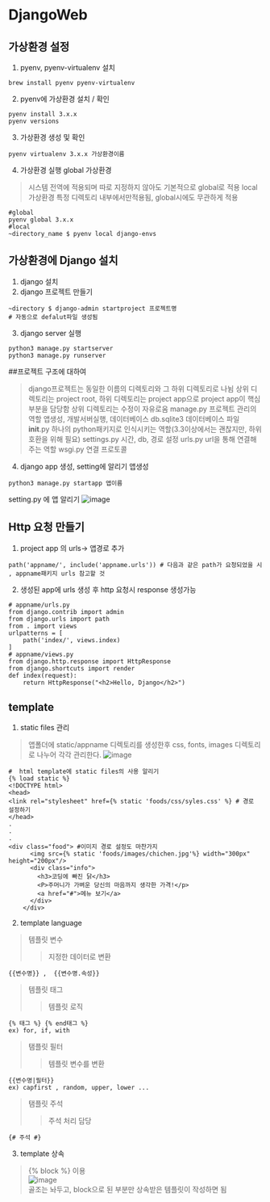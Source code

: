 # DjangoWeb
## 가상환경 설정
1. pyenv, pyenv-virtualenv 설치
```
brew install pyenv pyenv-virtualenv
```
2. pyenv에 가상환경 설치 / 확인
```
pyenv install 3.x.x 
pyenv versions
```
3. 가상환경 생성 및 확인
```
pyenv virtualenv 3.x.x 가상환경이름
```
4. 가상환경 실행
global 가상환경
>시스템 전역에 적용되며 따로 지정하지 않아도 기본적으로 global로 적용
local 가상환경
>특정 디렉토리 내부에서만적용됨, global시에도 무관하게 적용
```
#global
pyenv global 3.x.x
#local
~directory_name $ pyenv local django-envs 
```

## 가상환경에 Django 설치
1. django 설치
2. django 프로젝트 만들기
```
~directory $ django-admin startproject 프로젝트명
# 자동으로 defalut파일 생성됨
```
3. django server 실행
```
python3 manage.py startserver
python3 manage.py runserver
```
##프로젝트 구조에 대하여
>django프로젝트는 동일한 이름의 디렉토리와 그 하위 디렉토리로 나뉨
>상위 디렉토리는 project root, 하위 디렉토리는 project app으로 project app이 핵심부분을 담당함
>상위 디렉토리는 수정이 자유로움
>manage.py 프로젝트 관리의 역할 앱생성, 개발서버실행, 데이터베이스
>db.sqlite3 데이터베이스 파일
>__init__.py 하나의 python패키지로 인식시키는 역할(3.3이상에서는 괜찮지만, 하위호환을 위해 필요)
>settings.py 시간, db, 경로 설정
>urls.py url을 통해 연결해주는 역할 
>wsgi.py 연결 프로토콜

4. django app 생성, setting에 알리기
앱생성
```
python3 manage.py startapp 앱이름
```
setting.py 에 앱 알리기
![image](https://user-images.githubusercontent.com/37652653/136658204-9a97f54a-506d-4710-ba24-d5a9d649b6cd.png)


## Http 요청 만들기

1. project app 의 urls-> 앱경로 추가
```
path('appname/', include('appname.urls')) # 다음과 같은 path가 요청되었을 시 , appname패키지 urls 참고할 것 
```
2. 생성된 app에 urls 생성 후 http 요청시 response 생성가능
```
# appname/urls.py 
from django.contrib import admin
from django.urls import path
from . import views
urlpatterns = [
    path('index/', views.index)
]
# appname/views.py
from django.http.response import HttpResponse
from django.shortcuts import render
def index(request):
    return HttpResponse("<h2>Hello, Django</h2>")
```

## template

1. static files 관리
> 앱폴더에 static/appname 디렉토리를 생성한후 css, fonts, images 디렉토리로 나누어 각각 관리한다.
> ![image](https://user-images.githubusercontent.com/37652653/136682506-acfd5853-a5dd-4946-95ab-5bb496f2e46d.png)
```
#  html template에 static files의 사용 알리기
{% load static %}
<!DOCTYPE html>
<head>
<link rel="stylesheet" href={% static 'foods/css/syles.css' %} # 경로 설정하기
</head>
.
.
.
<div class="food"> #이미지 경로 설정도 마찬가지
      <img src={% static 'foods/images/chichen.jpg'%} width="300px" height="200px"/>
      <div class="info">
        <h3>코딩에 빠진 닭</h3>
        <P>주머니가 가벼운 당신의 마음까지 생각한 가격!</p>
        <a href="#">메뉴 보기</a>
      </div>
    </div>
```
2. template language
> 템플릿 변수
> > 지정한 데이터로 변환
```
{{변수명}} ,  {{변수명.속성}}
```
> 템플릿 태그
> > 템플릿 로직
```
{% 태그 %} {% end태그 %}
ex) for, if, with
```
> 탬플릿 필터
> > 템플릿 변수를 변환
```
{{변수명|필터}}
ex) capfirst , random, upper, lower ...
```
> 탬플릿 주석
> > 주석 처리 담당
```
{# 주석 #}
```
3. template 상속
>{% block %} 이용    
>![image](https://user-images.githubusercontent.com/37652653/136685426-78798b47-ca36-46dd-b562-6f0f55c3bbdc.png)    
>골조는 놔두고, block으로 된 부분만 상속받은 템플릿이 작성하면 됨
